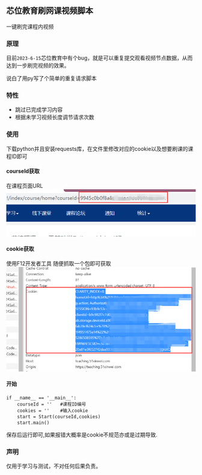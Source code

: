 ## 芯位教育刷网课视频脚本
一键刷完课程内视频

### 原理
目前`2023-6-15`芯位教育中有个bug，就是可以重复提交观看视频节点数据，从而达到一步刷完视频的效果。

说白了用py写了个简单的重复请求脚本

### 特性
- 跳过已完成学习内容
- 根据未学习视频长度调节请求次数

### 使用
下载python并且安装requests库，在文件里修改对应的cookie以及想要刷课的课程ID即可
#### courseId获取
在课程页面URL
![](https://raw.githubusercontent.com/Evileyesaint/51xinwei/main/id.png)

#### cookie获取
使用F12开发者工具 随便抓取一个包即可获取
![](https://raw.githubusercontent.com/Evileyesaint/51xinwei/main/cookie.png)


#### 开始
```
if __name__ == '__main__':
    courseId = ''   #课程ID编号
    cookies = ''    #输入cookie
    start = Start(courseId,cookies)
    start.main()
```
保存后运行即可,如果报错大概率是cookie不规范亦或是过期导致.

### 声明
仅用于学习与测试，不对任何后果负责。
